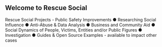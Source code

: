## Welcome to Rescue Social
Rescue Social Projects - Public Safety Improvements ● Researching Social Influence ● Anti-Abuse & Data Analysis ● Business and Community Aid ● Social Dynamics of People, Victims, Entities and/or Public Figures
● Investigation
● Guides & Open Source Examples - available to impact other cases
